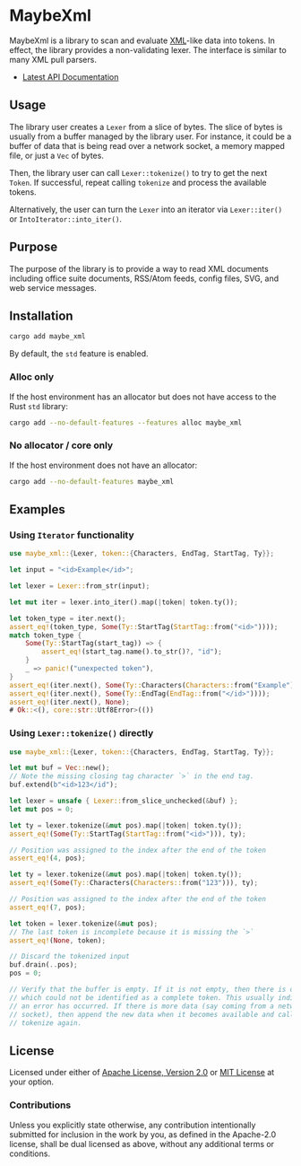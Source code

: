 # MaybeXml

MaybeXml is a library to scan and evaluate [XML][xml]-like data into tokens. In
effect, the library provides a non-validating lexer. The interface is similar to many
XML pull parsers.

* [Latest API Documentation][api_docs]

## Usage

The library user creates a `Lexer` from a slice of bytes. The slice of
bytes is usually from a buffer managed by the library user. For instance, it
could be a buffer of data that is being read over a network socket, a memory
mapped file, or just a `Vec` of bytes.

Then, the library user can call `Lexer::tokenize()` to try to get the next
`Token`. If successful, repeat calling `tokenize` and process the available
tokens.

Alternatively, the user can turn the `Lexer` into an iterator via
`Lexer::iter()` or `IntoIterator::into_iter()`.

## Purpose

The purpose of the library is to provide a way to read XML documents including
office suite documents, RSS/Atom feeds, config files, SVG, and web service messages.

## Installation

```sh
cargo add maybe_xml
```

By default, the `std` feature is enabled.

### Alloc only

If the host environment has an allocator but does not have access to the Rust `std` library:

```sh
cargo add --no-default-features --features alloc maybe_xml
```

### No allocator / core only

If the host environment does not have an allocator:

```sh
cargo add --no-default-features maybe_xml
```

## Examples

### Using `Iterator` functionality

```rust
use maybe_xml::{Lexer, token::{Characters, EndTag, StartTag, Ty}};

let input = "<id>Example</id>";

let lexer = Lexer::from_str(input);

let mut iter = lexer.into_iter().map(|token| token.ty());

let token_type = iter.next();
assert_eq!(token_type, Some(Ty::StartTag(StartTag::from("<id>"))));
match token_type {
    Some(Ty::StartTag(start_tag)) => {
        assert_eq!(start_tag.name().to_str()?, "id");
    }
    _ => panic!("unexpected token"),
}
assert_eq!(iter.next(), Some(Ty::Characters(Characters::from("Example"))));
assert_eq!(iter.next(), Some(Ty::EndTag(EndTag::from("</id>"))));
assert_eq!(iter.next(), None);
# Ok::<(), core::str::Utf8Error>(())
```

### Using `Lexer::tokenize()` directly

```rust
use maybe_xml::{Lexer, token::{Characters, EndTag, StartTag, Ty}};

let mut buf = Vec::new();
// Note the missing closing tag character `>` in the end tag.
buf.extend(b"<id>123</id");

let lexer = unsafe { Lexer::from_slice_unchecked(&buf) };
let mut pos = 0;

let ty = lexer.tokenize(&mut pos).map(|token| token.ty());
assert_eq!(Some(Ty::StartTag(StartTag::from("<id>"))), ty);

// Position was assigned to the index after the end of the token
assert_eq!(4, pos);

let ty = lexer.tokenize(&mut pos).map(|token| token.ty());
assert_eq!(Some(Ty::Characters(Characters::from("123"))), ty);

// Position was assigned to the index after the end of the token
assert_eq!(7, pos);

let token = lexer.tokenize(&mut pos);
// The last token is incomplete because it is missing the `>`
assert_eq!(None, token);

// Discard the tokenized input
buf.drain(..pos);
pos = 0;

// Verify that the buffer is empty. If it is not empty, then there is data
// which could not be identified as a complete token. This usually indicates
// an error has occurred. If there is more data (say coming from a network
// socket), then append the new data when it becomes available and call
// tokenize again.
```

## License

Licensed under either of [Apache License, Version 2.0][LICENSE_APACHE] or [MIT
License][LICENSE_MIT] at your option.

### Contributions

Unless you explicitly state otherwise, any contribution intentionally submitted
for inclusion in the work by you, as defined in the Apache-2.0 license, shall be
dual licensed as above, without any additional terms or conditions.

[LICENSE_APACHE]: LICENSE-APACHE
[LICENSE_MIT]: LICENSE-MIT
[xml]: https://www.w3.org/TR/2006/REC-xml11-20060816/
[api_docs]: https://docs.rs/maybe_xml/